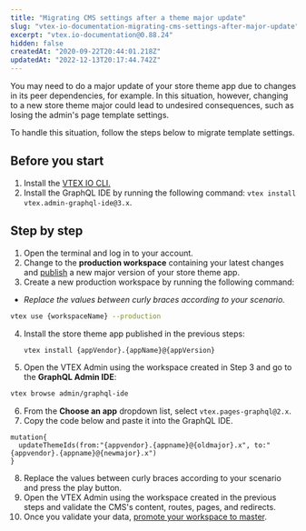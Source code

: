 ```yaml
---
title: "Migrating CMS settings after a theme major update"
slug: "vtex-io-documentation-migrating-cms-settings-after-major-update"
excerpt: "vtex.io-documentation@0.88.24"
hidden: false
createdAt: "2020-09-22T20:44:01.218Z"
updatedAt: "2022-12-13T20:17:44.742Z"
---
```

You may need to do a major update of your store theme app due to changes in its peer dependencies, for example. In this situation, however, changing to a new store theme major could lead to undesired consequences, such as losing the admin's page template settings.

To handle this situation, follow the steps below to migrate template settings.

## Before you start

1. Install the [VTEX IO CLI.](https://developers.vtex.com/vtex-developer-docs/docs/vtex-io-documentation-vtex-io-cli-install)
2. Install the GraphQL IDE by running the following command: `vtex install vtex.admin-graphql-ide@3.x`.

## Step by step

1. Open the terminal and log in to your account.
2. Change to the **production workspace** containing your latest changes and [publish](https://developers.vtex.com/vtex-developer-docs/docs/vtex-io-documentation-making-your-new-app-version-publicly-available#step-2---publishing-the-new-app-version) a new major version of your store theme app.
3. Create a new production workspace by running the following command:

  - _Replace the values between curly braces according to your scenario._

  ```sh
  vtex use {workspaceName} --production
  ```

4. Install the store theme app published in the previous steps:

   ```sh
   vtex install {appVendor}.{appName}@{appVersion}
   ```

5. Open the VTEX Admin using the workspace created in Step 3 and go to the **GraphQL Admin IDE**:

  ```sh
  vtex browse admin/graphql-ide
  ```

6. From the **Choose an app** dropdown list, select `vtex.pages-graphql@2.x`.
7. Copy the code below and paste it into the GraphQL IDE.

  ```gql
  mutation{
    updateThemeIds(from:"{appvendor}.{appname}@{oldmajor}.x", to:"{appvendor}.{appname}@{newmajor}.x")
  }
  ```

8. Replace the values between curly braces according to your scenario and press the play button.
9. Open the VTEX Admin using the workspace created in the previous steps and validate the CMS's content, routes, pages, and redirects.
10. Once you validate your data, [promote your workspace to master](https://developers.vtex.com/vtex-developer-docs/docs/vtex-io-documentation-promoting-a-workspace-to-master/).
